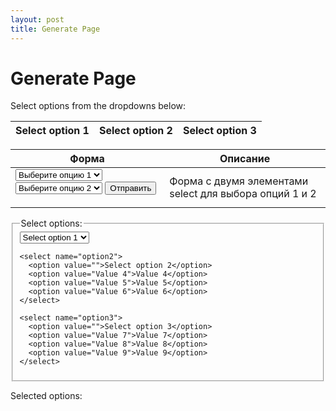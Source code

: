 ```yaml
---
layout: post
title: Generate Page
---
```


# Generate Page

Select options from the dropdowns below:

| Select option 1 | Select option 2 |Select option 3 |
| --- | --- | --- |

| Форма | Описание |
| --- | --- |
| <form> <select name="option1"> <option value="">Выберите опцию 1</option> <option value="option1-1">Опция 1-1</option> <option value="option1-2">Опция 1-2</option> </select> <select name="option2"> <option value="">Выберите опцию 2</option> <option value="option2-1">Опция 2-1</option> <option value="option2-2">Опция 2-2</option> </select> <button type="submit">Отправить</button> </form> | Форма с двумя элементами select для выбора опций 1 и 2 |



<form>
  <fieldset>
    <legend>Select options:</legend>
    <select name="option1">
      <option value="">Select option 1</option>
      <option value="Value 1">Value 1</option>
      <option value="Value 2">Value 2</option>
      <option value="Value 3">Value 3</option>
    </select>

    <select name="option2">
      <option value="">Select option 2</option>
      <option value="Value 4">Value 4</option>
      <option value="Value 5">Value 5</option>
      <option value="Value 6">Value 6</option>
    </select>

    <select name="option3">
      <option value="">Select option 3</option>
      <option value="Value 7">Value 7</option>
      <option value="Value 8">Value 8</option>
      <option value="Value 9">Value 9</option>
    </select>
  </fieldset>
</form>

Selected options: <span id="selected-options"></span>

<script>
  // Get the select elements
  const option1 = document.querySelector('select[name="option1"]');
  const option2 = document.querySelector('select[name="option2"]');
  const option3 = document.querySelector('select[name="option3"]');

  // Get the span element for displaying selected options
  const selectedOptions = document.querySelector('#selected-options');

  // Add event listeners to the select elements
  option1.addEventListener('change', updateSelectedOptions);
  option2.addEventListener('change', updateSelectedOptions);
  option3.addEventListener('change', updateSelectedOptions);

  // Function to update the selected options
  function updateSelectedOptions() {
    // Get the selected values
    const value1 = option1.value;
    const value2 = option2.value;
    const value3 = option3.value;

    // Update the text of the span element with the selected values
    selectedOptions.textContent = `${value1}, ${value2}, ${value3}`;
  }
</script>

